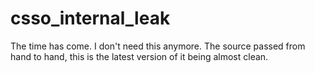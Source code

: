 # csso_internal_leak
The time has come. I don't need this anymore. The source passed from hand to hand, this is the latest version of it being almost clean.

